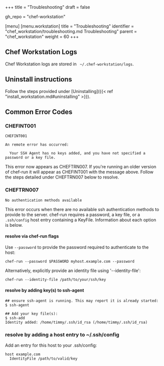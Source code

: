 +++
title = "Troubleshooting"
draft = false

gh_repo = "chef-workstation"

[menu]
  [menu.workstation]
    title = "Troubleshooting"
    identifier = "chef_workstation/troubleshooting.md Troubleshooting"
    parent = "chef_workstation"
    weight = 60
+++

## Chef Workstation Logs

Chef Workstation logs are stored in ` ~/.chef-workstation/logs`.

## Uninstall instructions

Follow the steps provided under [Uninstalling]({{< ref "install_workstation.md#uninstalling" >}}).

## Common Error Codes

### CHEFINT001

```
CHEFINT001

An remote error has occurred:

  Your SSH Agent has no keys added, and you have not specified a password or a key file.
```

This error now appears as CHEFTRN007. If you're running an older version of chef-run
it will appear as CHEFINT001 with the message above. Follow the steps detailed under
CHEFTRN007 below to resolve.

### CHEFTRN007

`No authentication methods available`

This error occurs when there are no available ssh authentication methods to provide to the server.
chef-run requires a password, a key file, or a `.ssh/config` host entry containing a KeyFile.
Information about each option is below.

#### resolve via chef-run flags

Use `--password` to provide the password required to authenticate to the host:

```
chef-run --password $PASSWORD myhost.example.com --password
```

Alternatively, explicitly provide an identity file using '--identity-file':

```
chef-run --identity-file /path/to/your/ssh/key
```

#### resolve by adding key(s) to ssh-agent
```
## ensure ssh-agent is running. This may report it is already started:
$ ssh-agent

## Add your key file(s):
$ ssh-add
Identity added: /home/timmy/.ssh/id_rsa (/home/timmy/.ssh/id_rsa)
```

### resolve by adding a host entry to ~/.ssh/config

Add an entry for this host to your .ssh/config:

```
host example.com
  IdentityFile /path/to/valid/key
```
